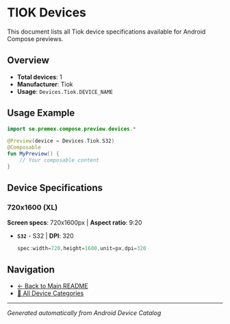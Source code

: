 # TIOK Devices

This document lists all Tiok device specifications available for Android Compose previews.

## Overview

- **Total devices**: 1
- **Manufacturer**: Tiok
- **Usage**: `Devices.Tiok.DEVICE_NAME`

## Usage Example

```kotlin
import se.premex.compose.preview.devices.*

@Preview(device = Devices.Tiok.S32)
@Composable
fun MyPreview() {
    // Your composable content
}
```

## Device Specifications

### 720x1600 (XL)

**Screen specs**: 720x1600px | **Aspect ratio**: 9:20

- **`S32`** - S32 | **DPI**: 320
  ```kotlin
  spec:width=720,height=1600,unit=px,dpi=320
  ```

## Navigation

- [← Back to Main README](../../README.md)
- [📱 All Device Categories](../README.md)

---
*Generated automatically from Android Device Catalog*
